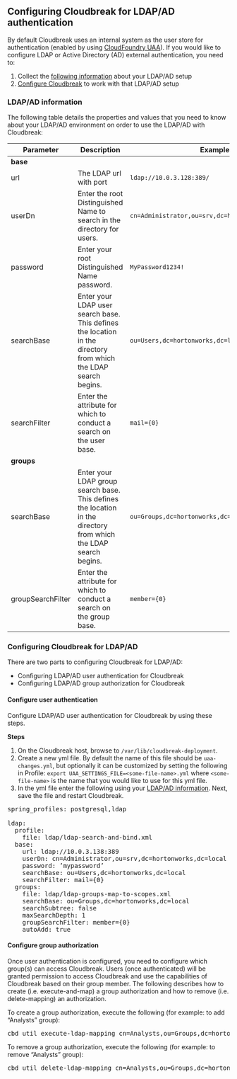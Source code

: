 ## Configuring Cloudbreak for LDAP/AD authentication    

By default Cloudbreak uses an internal system as the user store for authentication (enabled by using [CloudFoundry UAA](https://github.com/cloudfoundry/uaa )). If you would like to configure LDAP or Active Directory (AD) external authentication, you need to:  

1. Collect the [following information](#ldapad-information) about your LDAP/AD setup    
2. [Configure Cloudbreak](#configuring-cloudbreak-for-ldapad) to work with that LDAP/AD setup


### LDAP/AD information 

The following table details the properties and values that you need to know about your LDAP/AD environment on order to use the LDAP/AD with Cloudbreak: 

| Parameter | Description | Example |
|---|---|---|
| **base** |
| url | The LDAP url with port | `ldap://10.0.3.128:389/` | 
| userDn | Enter the root Distinguished Name to search in the directory for users. | `cn=Administrator,ou=srv,dc=hortonworks,dc=local` |
| password | Enter your root Distinguished Name password. |  `MyPassword1234!`|
| searchBase | Enter your LDAP user search base. This defines the location in the directory from which the LDAP search begins. | `ou=Users,dc=hortonworks,dc=local` |
| searchFilter | Enter the attribute for which to conduct a search on the user base. | `mail={0}` |
| **groups** |
| searchBase | Enter your LDAP group search base. This defines the location in the directory from which the LDAP search begins. | `ou=Groups,dc=hortonworks,dc=local` |
| groupSearchFilter| Enter the attribute for which to conduct a search on the group base. | `member={0}` |

### Configuring Cloudbreak for LDAP/AD

There are two parts to configuring Cloudbreak for LDAP/AD:

* Configuring LDAP/AD user authentication for Cloudbreak  
* Configuring LDAP/AD group authorization for Cloudbreak  

#### Configure user authentication

Configure LDAP/AD user authentication for Cloudbreak by using these steps. 

**Steps** 

1. On the Cloudbreak host, browse to `/var/lib/cloudbreak-deployment`.  
2. Create a new yml file. By default the name of this file should be `uaa-changes.yml`, but optionally it can be customized by setting the following in Profile: `export UAA_SETTINGS_FILE=<some-file-name>.yml` where `<some-file-name>` is the name that you would like to use for this yml file.  
3. In the yml file enter the following using your [LDAP/AD information](#ldapad-information). Next, save the file and restart Cloudbreak.  

<pre>spring_profiles: postgresql,ldap

ldap:
  profile:
    file: ldap/ldap-search-and-bind.xml
  base:
    url: ldap://10.0.3.138:389
    userDn: cn=Administrator,ou=srv,dc=hortonworks,dc=local
    password: ’mypassword’
    searchBase: ou=Users,dc=hortonworks,dc=local
    searchFilter: mail={0}
  groups:
    file: ldap/ldap-groups-map-to-scopes.xml
    searchBase: ou=Groups,dc=hortonworks,dc=local
    searchSubtree: false
    maxSearchDepth: 1
    groupSearchFilter: member={0}
    autoAdd: true
</pre>



#### Configure group authorization 

Once user authentication is configured, you need to configure which group(s) can access Cloudbreak. Users (once authenticated) will be granted permission to access Cloudbreak and use the capabilities of Cloudbreak based on their group member. The following describes how to create (i.e. execute-and-map) a group authorization and how to remove (i.e. delete-mapping) an authorization. 

To create a group authorization, execute the following (for example: to add “Analysts” group):
 
<pre>cbd util execute-ldap-mapping cn=Analysts,ou=Groups,dc=hortonworks,dc=local</pre>

To remove a group authorization, execute the following (for example: to remove “Analysts” group):

<pre>cbd util delete-ldap-mapping cn=Analysts,ou=Groups,dc=hortonworks,dc=local</pre>
